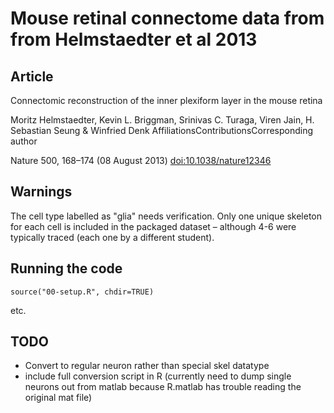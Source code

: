 # Mouse retinal connectome data from from Helmstaedter et al 2013
## Article
Connectomic reconstruction of the inner plexiform layer in the mouse retina
 
Moritz Helmstaedter, Kevin L. Briggman, Srinivas C. Turaga, Viren Jain, H. Sebastian Seung & Winfried Denk
AffiliationsContributionsCorresponding author

Nature 500, 168–174 (08 August 2013) [doi:10.1038/nature12346](http://dx.doi.org/10.1038/nature12346)

## Warnings
The cell type labelled as "glia" needs verification. Only one unique skeleton 
for each cell is included in the packaged dataset – although 4-6 were typically
traced (each one by a different student).

## Running the code

```
source("00-setup.R", chdir=TRUE)
```
etc.

## TODO
* Convert to regular neuron rather than special skel datatype
* include full conversion script in R (currently need to dump single neurons out
  from matlab because R.matlab has trouble reading the original mat file)